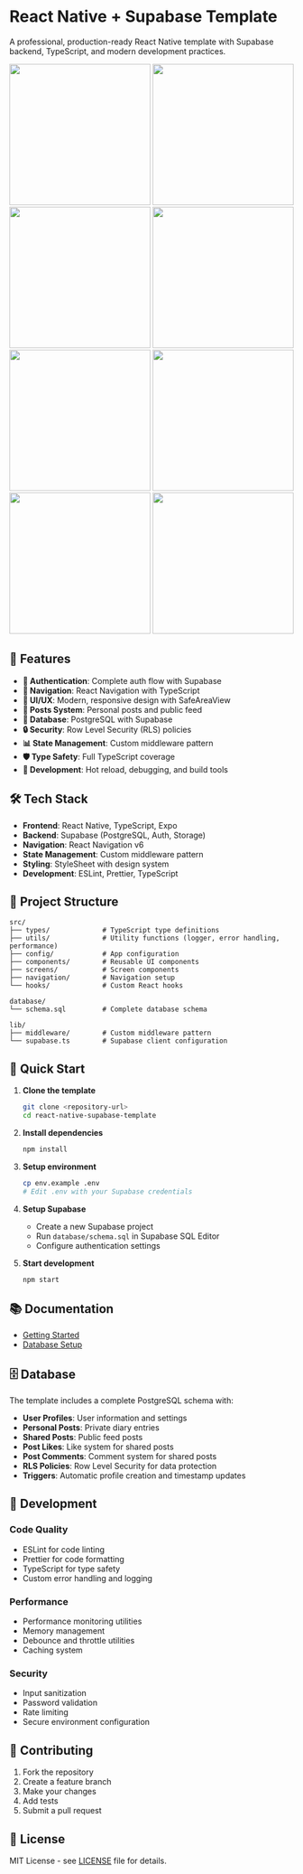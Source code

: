 # React Native + Supabase Template

A professional, production-ready React Native template with Supabase backend, TypeScript, and modern development practices.
 
<img src="https://github.com/user-attachments/assets/d1747c5e-da1b-4118-9ae4-1e0b952e0d6a" width="250" />
<img src="https://github.com/user-attachments/assets/6ed5b4f9-7abb-4d16-89b6-b9ffe120706b" width="250" />
<img src="https://github.com/user-attachments/assets/b0549796-54cc-41f2-916c-28ee288f0616" width="250" />
<img src="https://github.com/user-attachments/assets/22215693-69e9-4bc5-bbc1-c77e43a0a43f" width="250" />
<img src="https://github.com/user-attachments/assets/eff43354-fe5b-4c4a-bbf6-0bc2cb3968d7" width="250" />
<img src="https://github.com/user-attachments/assets/5b1bc62a-7acd-4149-884b-fd031e94732a" width="250" />
<img src="https://github.com/user-attachments/assets/607c2038-631e-4350-83c8-c7552eecd52f" width="250" />
<img src="https://github.com/user-attachments/assets/b5eca834-e55d-419f-a53d-c90164cb6ed5" width="250" />

## 🚀 Features

- **🔐 Authentication**: Complete auth flow with Supabase
- **📱 Navigation**: React Navigation with TypeScript
- **🎨 UI/UX**: Modern, responsive design with SafeAreaView
- **📝 Posts System**: Personal posts and public feed
- **💾 Database**: PostgreSQL with Supabase
- **🔒 Security**: Row Level Security (RLS) policies
- **📊 State Management**: Custom middleware pattern
- **🛡️ Type Safety**: Full TypeScript coverage
- **🔧 Development**: Hot reload, debugging, and build tools

## 🛠️ Tech Stack

- **Frontend**: React Native, TypeScript, Expo
- **Backend**: Supabase (PostgreSQL, Auth, Storage)
- **Navigation**: React Navigation v6
- **State Management**: Custom middleware pattern
- **Styling**: StyleSheet with design system
- **Development**: ESLint, Prettier, TypeScript

## 📁 Project Structure

```
src/
├── types/             # TypeScript type definitions
├── utils/             # Utility functions (logger, error handling, performance)
├── config/            # App configuration
├── components/        # Reusable UI components
├── screens/           # Screen components
├── navigation/        # Navigation setup
└── hooks/             # Custom React hooks

database/
└── schema.sql         # Complete database schema

lib/
├── middleware/        # Custom middleware pattern
└── supabase.ts        # Supabase client configuration
```

## 🚀 Quick Start

1. **Clone the template**

   ```bash
   git clone <repository-url>
   cd react-native-supabase-template
   ```

2. **Install dependencies**

   ```bash
   npm install
   ```

3. **Setup environment**

   ```bash
   cp env.example .env
   # Edit .env with your Supabase credentials
   ```

4. **Setup Supabase**

   - Create a new Supabase project
   - Run `database/schema.sql` in Supabase SQL Editor
   - Configure authentication settings

5. **Start development**
   ```bash
   npm start
   ```

## 📚 Documentation

- [Getting Started](./docs/development/getting-started.md)
- [Database Setup](./docs/database/setup.md)

## 🗄️ Database

The template includes a complete PostgreSQL schema with:

- **User Profiles**: User information and settings
- **Personal Posts**: Private diary entries
- **Shared Posts**: Public feed posts
- **Post Likes**: Like system for shared posts
- **Post Comments**: Comment system for shared posts
- **RLS Policies**: Row Level Security for data protection
- **Triggers**: Automatic profile creation and timestamp updates

## 🔧 Development

### Code Quality

- ESLint for code linting
- Prettier for code formatting
- TypeScript for type safety
- Custom error handling and logging

### Performance

- Performance monitoring utilities
- Memory management
- Debounce and throttle utilities
- Caching system

### Security

- Input sanitization
- Password validation
- Rate limiting
- Secure environment configuration

## 🤝 Contributing

1. Fork the repository
2. Create a feature branch
3. Make your changes
4. Add tests
5. Submit a pull request

## 📄 License

MIT License - see [LICENSE](LICENSE) file for details.
